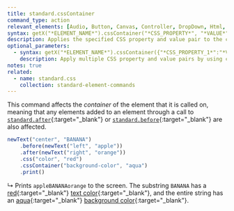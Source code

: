 ```yaml
---
title: standard.cssContainer
command_type: action
relevant_elements: [Audio, Button, Canvas, Controller, DropDown, Html, Image, MediaRecorder, Scale, Text, TextInput, Tooltip, Video, Youtube]
syntax: getX("*ELEMENT_NAME*").cssContainer("*CSS_PROPERTY*", "*VALUE*")
description: Applies the specified CSS property and value pair to the container of the element.
optional_parameters: 
  - syntax: getX("*ELEMENT_NAME*").cssContainer({"*CSS_PROPERTY_1*":"*VALUE_1*", "*CSS_PROPERTY_2*":"*VALUE_2*"})
    description: Apply multiple CSS property and value pairs by using curly brackets and colons.
notes: true
related:
  - name: standard.css
    collection: standard-element-commands
---
```


This command affects the *container* of the element that it is called on,
meaning that any elements added to an element through a call to
[`standard.after`]({{site.baseurl}}/commands/standard-element-commands/standard-after){:target="_blank"}
or
[`standard.before`]({{site.baseurl}}/commands/standard-element-commands/standard-before){:target="_blank"}
are also affected.

<!--more-->

```javascript
newText("center", "BANANA")
    .before(newText("left", "apple"))
    .after(newText("right", "orange"))
    .css("color", "red")
    .cssContainer("background-color", "aqua")
    .print()
```

↳ Prints `appleBANANAorange` to the screen. The substring `BANANA` has a
[red](https://www.w3schools.com/colors/color_tryit.asp?hex=FF0000){:target="_blank"}
[text color](https://www.w3schools.com/cssref/pr_text_color.asp){:target="_blank"},
and the entire string has an
[aqua](https://www.w3schools.com/colors/color_tryit.asp?color=Aqua){:target="_blank"}
[background color](https://www.w3schools.com/cssref/pr_background-color.asp){:target="_blank"}.
